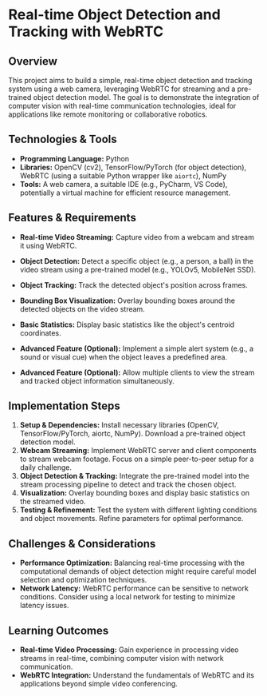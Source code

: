 # Real-time Object Detection and Tracking with WebRTC

## Overview

This project aims to build a simple, real-time object detection and tracking system using a web camera, leveraging WebRTC for streaming and a pre-trained object detection model.  The goal is to demonstrate the integration of computer vision with real-time communication technologies, ideal for applications like remote monitoring or collaborative robotics.

## Technologies & Tools

- **Programming Language:** Python
- **Libraries:** OpenCV (cv2), TensorFlow/PyTorch (for object detection), WebRTC (using a suitable Python wrapper like `aiortc`), NumPy
- **Tools:**  A web camera, a suitable IDE (e.g., PyCharm, VS Code), potentially a virtual machine for efficient resource management.

## Features & Requirements

- **Real-time Video Streaming:**  Capture video from a webcam and stream it using WebRTC.
- **Object Detection:**  Detect a specific object (e.g., a person, a ball) in the video stream using a pre-trained model (e.g., YOLOv5, MobileNet SSD).
- **Object Tracking:** Track the detected object's position across frames.
- **Bounding Box Visualization:** Overlay bounding boxes around the detected objects on the video stream.
- **Basic Statistics:** Display basic statistics like the object's centroid coordinates.


- **Advanced Feature (Optional):** Implement a simple alert system (e.g., a sound or visual cue) when the object leaves a predefined area.
- **Advanced Feature (Optional):**  Allow multiple clients to view the stream and tracked object information simultaneously.


## Implementation Steps

1. **Setup & Dependencies:** Install necessary libraries (OpenCV, TensorFlow/PyTorch, aiortc, NumPy). Download a pre-trained object detection model.
2. **Webcam Streaming:** Implement WebRTC server and client components to stream webcam footage.  Focus on a simple peer-to-peer setup for a daily challenge.
3. **Object Detection & Tracking:** Integrate the pre-trained model into the stream processing pipeline to detect and track the chosen object.
4. **Visualization:** Overlay bounding boxes and display basic statistics on the streamed video.
5. **Testing & Refinement:** Test the system with different lighting conditions and object movements. Refine parameters for optimal performance.


## Challenges & Considerations

- **Performance Optimization:**  Balancing real-time processing with the computational demands of object detection might require careful model selection and optimization techniques.
- **Network Latency:** WebRTC performance can be sensitive to network conditions. Consider using a local network for testing to minimize latency issues.

## Learning Outcomes

- **Real-time Video Processing:** Gain experience in processing video streams in real-time, combining computer vision with network communication.
- **WebRTC Integration:** Understand the fundamentals of WebRTC and its applications beyond simple video conferencing.


